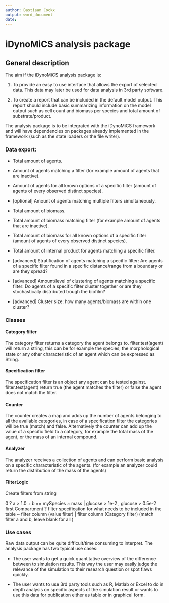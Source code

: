 ```yaml
---
author: Bastiaan Cockx
output: word_document
date: 
---
```


# iDynoMiCS analysis package

## General description

The aim if the iDynoMiCS analysis package is: 

1) To provide an easy to use interface that allows the export of selected data.
This data may later be used for data analysis in 3rd party software.

2) To create a report that can be included in the default model output. This 
report should include basic summarizing information on the model output such as 
cell count and biomass per species and total amount of substrate/product.

The analysis package is to be integrated with the iDynoMiCS framework and will 
have dependencies on packages already implemented in the framework (such as the
state loaders or the file writer).

### Data export:

- Total amount of agents.
- Amount of agents matching a filter (for example amount of agents that are 
inactive).
- Amount of agents for all known options of a specific filter (amount of agents
of every observed distinct species).
- [optional] Amount of agents matching multiple filters simultaneously.


- Total amount of biomass.
- Total amount of biomass matching filter (for example amount of agents that are
inactive).
- Total amount of biomass for all known options of a specific filter (amount of
agents of every observed distinct species).
- Total amount of internal product for agents matching a specific filter.


- [advanced] Stratification of agents matching a specific filter: Are agents of
a specific filter found in a specific distance/range from a boundary or are they
spread?
- [advanced] Amount/level of clustering of agents matching a specific filter: Do
agents of a specific filter cluster together or are they stochastically
distributed trough the biofilm?
- [advanced] Cluster size: how many agents/biomass are within one cluster?

### Classes

#### Category filter
The category filter returns a category the agent belongs to. filter.test(agent)
will return a string, this can be for example the species, the morphological
state or any other characteristic of an agent which can be expressed as String.

#### Specification filter

The specification filter is an object any agent can be tested against.
filter.test(agent) return true (the agent matches the filter) or false the
agent does not match the filter.

#### Counter

The counter creates a map and adds up the number of agents belonging to all the
available categories, in case of a specification filter the categories will be
true (match) and false. Alternatively the counter can add up the value of a
specific field to a category, for example the total mass of the agent, or the
mass of an internal compound.

#### Analyzer 

The analyzer receives a collection of agents and can perform basic analysis on a
specific characteristic of the agents. (for example an analyzer could return the
distribution of the mass of the agents)

#### FilterLogic

Create filters from string

0 					? a > 1.0 	+ b == mySpecies 										~ mass 			| glucose > 1e-2 , glucose > 0.5e-2 
first Compartment	? filter specification for what needs to be included in the table 	~ filter column (value filter) | filter column (Category filter)
	(match filter a and b, leave blank for all )

### Use cases

Raw data output can be quite difficult/time consuming to interpret. The analysis
package has two typical use cases:

* The user wants to get a quick quantitative overview of the difference between
to simulation results. This way the user may easily judge the relevance of the
simulation to their research question or spot flaws quickly.

* The user wants to use 3rd party tools such as R, Matlab or Excel to do in
depth analysis on specific aspects of the simulation result or wants to use this
data for publication either as table or in graphical form.